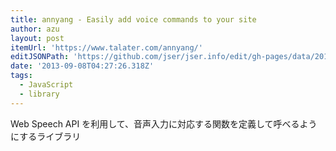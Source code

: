 ```yaml
---
title: annyang - Easily add voice commands to your site
author: azu
layout: post
itemUrl: 'https://www.talater.com/annyang/'
editJSONPath: 'https://github.com/jser/jser.info/edit/gh-pages/data/2013/09/index.json'
date: '2013-09-08T04:27:26.318Z'
tags:
  - JavaScript
  - library
---
```

Web Speech API を利用して、音声入力に対応する関数を定義して呼べるようにするライブラリ
